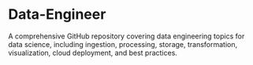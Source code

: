 # Data-Engineer
A comprehensive GitHub repository covering data engineering topics for data science, including ingestion, processing, storage, transformation, visualization, cloud deployment, and best practices.
